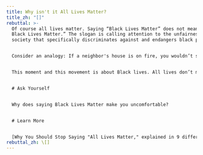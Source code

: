```yaml
---
title: Why isn't it All Lives Matter?
title_zh: "[]"
rebuttal: >-
  Of course all lives matter. Saying “Black Lives Matter” does not mean “*Only*
  Black Lives Matter.” The slogan is calling attention to the unfairness in a
  society that specifically discriminates against and endangers black people. 


  Consider an analogy: If a neighbor's house is on fire, you wouldn’t spray water on all the houses in the neighborhood and say, “but all houses matter.” You would work on saving the one house on fire, because the other houses don’t need the help in this specific moment.


  This moment and this movement is about Black lives. All lives don’t matter until Black lives matter.


  # Ask Yourself


  Why does saying Black Lives Matter make you uncomfortable?


  # Learn More


  [Why You Should Stop Saying "All Lives Matter," explained in 9 different ways](https://www.vox.com/2016/7/11/12136140/black-all-lives-matter)
rebuttal_zh: \[]
---
```


